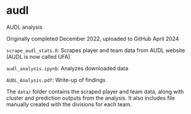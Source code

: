 # audl
AUDL analysis

Originally completed December 2022, uploaded to GitHub April 2024

`scrape_audl_stats.R`: Scrapes player and team data from AUDL website (AUDL is now called UFA)

`audl_analysis.ipynb`: Analyzes downloaded data

`AUDL_Analysis.pdf`: Write-up of findings

The `data/` folder contains the scraped player and team data, along with cluster and prediction outputs from the analysis. It also includes file manually created with the divisions for each team.
